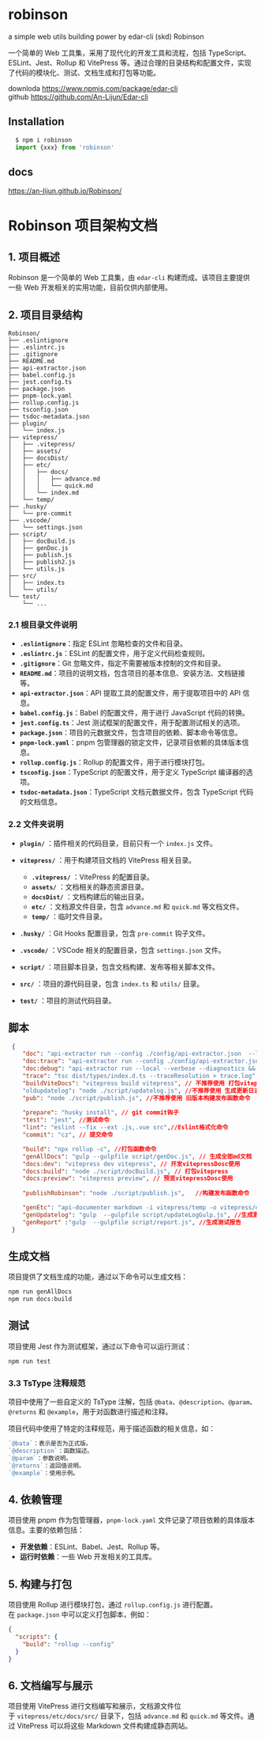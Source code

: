 # robinson
a simple web utils 
building power by edar-cli (skd)
Robinson 

一个简单的 Web 工具集，采用了现代化的开发工具和流程，包括 TypeScript、ESLint、Jest、Rollup 和 VitePress 等。通过合理的目录结构和配置文件，实现了代码的模块化、测试、文档生成和打包等功能。  

downloda https://www.npmjs.com/package/edar-cli  
github   https://github.com/An-Lijun/Edar-cli

## Installation
```JavaScript
  $ npm i robinson
  import {xxx} from 'robinson'
```
## docs
https://an-lijun.github.io/Robinson/


# Robinson 项目架构文档

## 1. 项目概述


Robinson 是一个简单的 Web 工具集，由 `edar-cli` 构建而成。该项目主要提供一些 Web 开发相关的实用功能，目前仅供内部使用。

## 2. 项目目录结构
``` plaintext
Robinson/
├── .eslintignore
├── .eslintrc.js
├── .gitignore
├── README.md
├── api-extractor.json
├── babel.config.js
├── jest.config.ts
├── package.json
├── pnpm-lock.yaml
├── rollup.config.js
├── tsconfig.json
├── tsdoc-metadata.json
├── plugin/
│   └── index.js
├── vitepress/
│   ├── .vitepress/
│   ├── assets/
│   ├── docsDist/
│   ├── etc/
│   │   ├── docs/
│   │   │   ├── advance.md
│   │   │   └── quick.md
│   │   └── index.md
│   └── temp/
├── .husky/
│   └── pre-commit
├── .vscode/
│   └── settings.json
├── script/
│   ├── docBuild.js
│   ├── genDoc.js
│   ├── publish.js
│   ├── publish2.js
│   └── utils.js
├── src/
│   ├── index.ts
│   └── utils/
└── test/
    └── ...
```

### 2.1 根目录文件说明

-   **`.eslintignore`**：指定 ESLint 忽略检查的文件和目录。
-   **`.eslintrc.js`**：ESLint 的配置文件，用于定义代码检查规则。
-   **`.gitignore`**：Git 忽略文件，指定不需要被版本控制的文件和目录。
-   **`README.md`**：项目的说明文档，包含项目的基本信息、安装方法、文档链接等。
-   **`api-extractor.json`**：API 提取工具的配置文件，用于提取项目中的 API 信息。
-   **`babel.config.js`**：Babel 的配置文件，用于进行 JavaScript 代码的转换。
-   **`jest.config.ts`**：Jest 测试框架的配置文件，用于配置测试相关的选项。
-   **`package.json`**：项目的元数据文件，包含项目的依赖、脚本命令等信息。
-   **`pnpm-lock.yaml`**：pnpm 包管理器的锁定文件，记录项目依赖的具体版本信息。
-   **`rollup.config.js`**：Rollup 的配置文件，用于进行模块打包。
-   **`tsconfig.json`**：TypeScript 的配置文件，用于定义 TypeScript 编译器的选项。
-   **`tsdoc-metadata.json`**：TypeScript 文档元数据文件，包含 TypeScript 代码的文档信息。

### 2.2 文件夹说明

-   **`plugin/`** ：插件相关的代码目录，目前只有一个 `index.js` 文件。

-   **`vitepress/`** ：用于构建项目文档的 VitePress 相关目录。

    -   **`.vitepress/`** ：VitePress 的配置目录。
    -   **`assets/`** ：文档相关的静态资源目录。
    -   **`docsDist/`** ：文档构建后的输出目录。
    -   **`etc/`** ：文档源文件目录，包含 `advance.md` 和 `quick.md` 等文档文件。
    -   **`temp/`** ：临时文件目录。

-   **`.husky/`** ：Git Hooks 配置目录，包含 `pre-commit` 钩子文件。

-   **`.vscode/`** ：VSCode 相关的配置目录，包含 `settings.json` 文件。

-   **`script/`** ：项目脚本目录，包含文档构建、发布等相关脚本文件。

-   **`src/`** ：项目的源代码目录，包含 `index.ts` 和 `utils/` 目录。

-   **`test/`** ：项目的测试代码目录。


## 脚本
```json
 {
    "doc": "api-extractor run --config ./config/api-extractor.json  --local --verbose ",// 不推荐使用 生成函数json
    "doc:trace": "api-extractor run --config ./config/api-extractor.json  --local --verbose --traceResolution",//不推荐使用 生成函数md文件
    "doc:debug": "api-extractor run --local --verbose --diagnostics && api-documenter markdown -i temp -o vitepress/etc/doc", // 不推荐使用 调试使用
    "trace": "tsc dist/types/index.d.ts --traceResolution > trace.log", // 不推荐使用 调试使用
    "buildViteDocs": "vitepress build vitepress", // 不推荐使用 打包vitepress 应该使用docs:build命令
    "oldupdatelog": "node ./script/updatelog.js", //不推荐使用 生成更新日志md命令 应该使用 updatelog
    "pub": "node ./script/publish.js", //不推荐使用 旧版本构建发布函数命令
    
    "prepare": "husky install", // git commit钩子
    "test": "jest", //测试命令
    "lint": "eslint --fix --ext .js,.vue src",//Eslint格式化命令
    "commit": "cz", // 提交命令

    "build": "npx rollup -c", //打包函数命令
    "genAllDocs": "gulp --gulpfile script/genDoc.js", // 生成全部md文档
    "docs:dev": "vitepress dev vitepress", // 开发vitepressDosc使用
    "docs:build": "node ./script/docBuild.js", // 打包vitepress
    "docs:preview": "vitepress preview", // 预览vitepressDosc使用
            
    "publishRobinson": "node ./script/publish.js",   //构建发布函数命令

    "genEtc": "api-documenter markdown -i vitepress/temp -o vitepress/etc/doc", //生成函数md文件
    "genUpdatelog": "gulp  --gulpfile script/updateLogGulp.js", //生成更新日志md命令
    "genReport" :"gulp  --gulpfile script/report.js", //生成测试报告
 }
```

## 生成文档
项目提供了文档生成的功能，通过以下命令可以生成文档：

```bash
npm run genAllDocs
npm run docs:build
```
## 测试
项目使用 Jest 作为测试框架，通过以下命令可以运行测试：

```bash
npm run test 
```


### 3.3 TsType 注释规范


项目中使用了一些自定义的 TsType 注解，包括 `@bata`、`@description`、`@param`、`@returns` 和 `@example`，用于对函数进行描述和注释。

项目代码中使用了特定的注释规范，用于描述函数的相关信息，如：
```javascript
`@bata`：表示是否为正式版。
`@description`：函数描述。
`@param`：参数说明。
`@returns`：返回值说明。
`@example`：使用示例。
```
## 4. 依赖管理

项目使用 pnpm 作为包管理器，`pnpm-lock.yaml` 文件记录了项目依赖的具体版本信息。主要的依赖包括：

-   **开发依赖**：ESLint、Babel、Jest、Rollup 等。
-   **运行时依赖**：一些 Web 开发相关的工具库。

## 5. 构建与打包

项目使用 Rollup 进行模块打包，通过 `rollup.config.js` 进行配置。在 `package.json` 中可以定义打包脚本，例如：

``` json
{
  "scripts": {
    "build": "rollup --config"
  }
}
```

## 6. 文档编写与展示


项目使用 VitePress 进行文档编写和展示，文档源文件位于 `vitepress/etc/docs/src/` 目录下，包括 `advance.md` 和 `quick.md` 等文件。通过 VitePress 可以将这些 Markdown 文件构建成静态网站。

